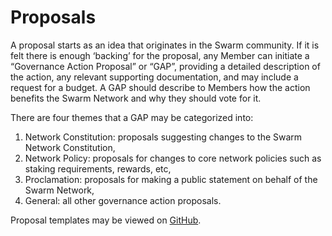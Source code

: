 # Proposals

A proposal starts as an idea that originates in the Swarm community. If it is felt there is enough ‘backing’ for the proposal, any Member can initiate a “Governance Action Proposal” or “GAP”, providing a detailed description of the action, any relevant supporting documentation, and may include a request for a budget. A GAP should describe to Members how the action benefits the Swarm Network and why they should vote for it.

There are four themes that a GAP may be categorized into:

1. Network Constitution: proposals suggesting changes to the Swarm Network Constitution,
2. Network Policy: proposals for changes to core network policies such as staking requirements, rewards, etc,
3. Proclamation: proposals for making a public statement on behalf of the Swarm Network,
4. General: all other governance action proposals.

Proposal templates may be viewed on [GitHub](https://github.com/swarmfund/networkgovernance/tree/master/templates).

